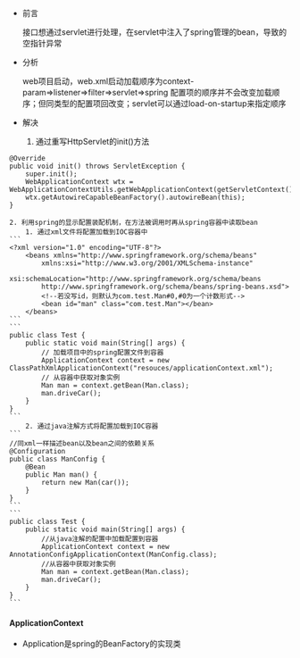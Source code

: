 - 前言

	接口想通过servlet进行处理，在servlet中注入了spring管理的bean，导致的空指针异常


- 分析

	web项目启动，web.xml启动加载顺序为context-param=>listener=>filter=>servlet=>spring
	配置项的顺序并不会改变加载顺序；但同类型的配置项回改变；servlet可以通过load-on-startup来指定顺序


- 解决
	1. 通过重写HttpServlet的init()方法
```
@Override
public void init() throws ServletException {
	super.init();
	WebApplicationContext wtx =  WebApplicationContextUtils.getWebApplicationContext(getServletContext());
	wtx.getAutowireCapableBeanFactory().autowireBean(this);
}
```

	2. 利用spring的显示配置装配机制，在方法被调用时再从spring容器中读取bean
		1. 通过xml文件将配置加载到IOC容器中
	```
	<?xml version="1.0" encoding="UTF-8"?>
		<beans xmlns="http://www.springframework.org/schema/beans"
			xmlns:xsi="http://www.w3.org/2001/XMLSchema-instance"
			xsi:schemaLocation="http://www.springframework.org/schema/beans
			http://www.springframework.org/schema/beans/spring-beans.xsd">
			<!--若没写id，则默认为com.test.Man#0,#0为一个计数形式-->
			<bean id="man" class="com.test.Man"></bean>
		</beans>
	```
	```
	public class Test {
		public static void main(String[] args) {
			// 加载项目中的spring配置文件到容器
			ApplicationContext context = new ClassPathXmlApplicationContext("resouces/applicationContext.xml");
			// 从容器中获取对象实例
			Man man = context.getBean(Man.class);
			man.driveCar();
		}
	}
	```
		2. 通过java注解方式将配置加载到IOC容器
	```
	//同xml一样描述bean以及bean之间的依赖关系
	@Configuration
	public class ManConfig {
		@Bean
		public Man man() {
			return new Man(car());
		}
	}
	```
	```
	public class Test {
		public static void main(String[] args) {
			//从java注解的配置中加载配置到容器
			ApplicationContext context = new AnnotationConfigApplicationContext(ManConfig.class);
			//从容器中获取对象实例
			Man man = context.getBean(Man.class);
			man.driveCar();
		}
	}
	```
	

#### ApplicationContext
- Application是spring的BeanFactory的实现类
